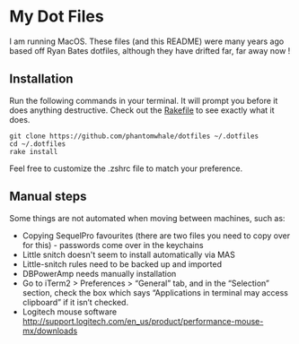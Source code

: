 # My Dot Files

I am running MacOS. These files (and this README) were many years ago based off Ryan Bates dotfiles, although they have drifted far, far away now !

## Installation

Run the following commands in your terminal. It will prompt you before it does anything destructive. Check out the [Rakefile](https://github.com/ryanb/dotfiles/blob/custom-bash-zsh/Rakefile) to see exactly what it does.

```terminal
git clone https://github.com/phantomwhale/dotfiles ~/.dotfiles
cd ~/.dotfiles
rake install
```

Feel free to customize the .zshrc file to match your preference.

## Manual steps

Some things are not automated when moving between machines, such as:

* Copying SequelPro favourites (there are two files you need to copy over for this) - passwords come over in the keychains
* Little snitch doesn't seem to install automatically via MAS
* Little-snitch rules need to be backed up and imported
* DBPowerAmp needs manually installation
* Go to iTerm2 > Preferences > “General” tab, and in the “Selection” section, check the box which says “Applications in terminal may access clipboard” if it isn’t checked.
* Logitech mouse software http://support.logitech.com/en_us/product/performance-mouse-mx/downloads
